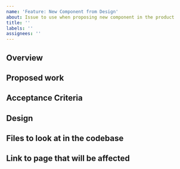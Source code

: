```yaml
---
name: 'Feature: New Component from Design'
about: Issue to use when proposing new component in the product
title: ''
labels: ''
assignees: ''
---
```


## Overview

## Proposed work

## Acceptance Criteria

## Design

## Files to look at in the codebase

## Link to page that will be affected
